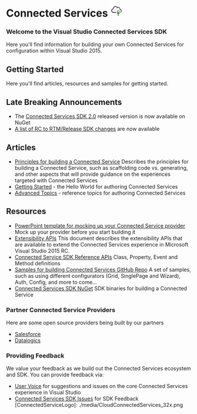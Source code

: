 # Connected Services ![](./media/CloudConnectedServices_32x.png)

### Welcome to the Visual Studio Connected Services SDK


Here you'll find information for building your own Connected Services for configuration within Visual Studio 2015.

## Getting Started
Here you'll find articles, resources and samples for getting started.

## Late Breaking Announcements
- The [Connected Services SDK 2.0](http://www.nuget.org/packages/Microsoft.VisualStudio.ConnectedServices/)  released version is now available on NuGet 
- [A list of RC to RTM/Release SDK changes](./articles/ConnectedServicesSDKChangesRCtoRTM.md) are now available

## Articles
- [Principles for building a Connected Service](./articles/ConnectedServicesPrinciples.md) Describes the principles for building a Connected Service, such as scaffolding code vs. generating, and other aspects that will provide guidance on the experiences targeted with Connected Services
- [Getting Started](./articles/GettingStartedSeries.md) - the Hello World for authoring Connected Services
- [Advanced Topics](./articles/AdvancedSeries.md) - reference topics for authoring Connected Services 


## Resources
- [PowerPoint template for mocking up your Connected Service provider](./articles/ConnectedServiceProviderAuthorMockups.pptx) Mock up your provider before you start building it
- [Extensibility APIs](./articles/ConnectedServicesExtensibilityApiContracts.md) This document describes the extensibility APIs that are available to extend the Connected Services experience in Microsoft Visual Studio 2015 RC.
- [Connected Service SDK Reference APIs](https://msdn.microsoft.com/en-us/library/microsoft.visualstudio.connectedservices.aspx) Class, Property, Event and Method definitions
- [Samples for building Connected Services GitHub Repo](https://github.com/Microsoft/ConnectedServicesSdkSamples) A set of samples, such as using different configurators (Grid, SinglePage and Wizard), Auth, Config, and more to come...
- [Connected Services SDK NuGet](https://www.nuget.org/packages/Microsoft.VisualStudio.ConnectedServices/) SDK binaries for building a Connected Service

### Partner Connected Service Providers
Here are some open source providers being built by our partners

* [Salesforce](https://visualstudiogallery.msdn.microsoft.com/site/search?f%5B0%5D.Type=SearchText&f%5B0%5D.Value=salesforce&f%5B1%5D.Type=User&f%5B1%5D.Value=Salesforce%20Developer%20Program&f%5B1%5D.Text=Salesforce%20Developer%20Program)
* [Datalogics](http://www.datalogics.com/products/pdf/pdfwebapi/)

### Providing Feedback
We value your feedback as we build out the Connected Services ecosystem and SDK. You can provide feedback via:
 
* [User Voice](https://visualstudio.uservoice.com/forums/265038-connected-services) for suggestions and issues on the core Connected Services experience in Visual Studio
* [Connected Services SDK Issues](https://github.com/Microsoft/ConnectedServices-ProviderAuthorSamples/issues) for SDK Feedback
[ConnectedServiceLogo]: ./media/CloudConnectedServices_32x.png

